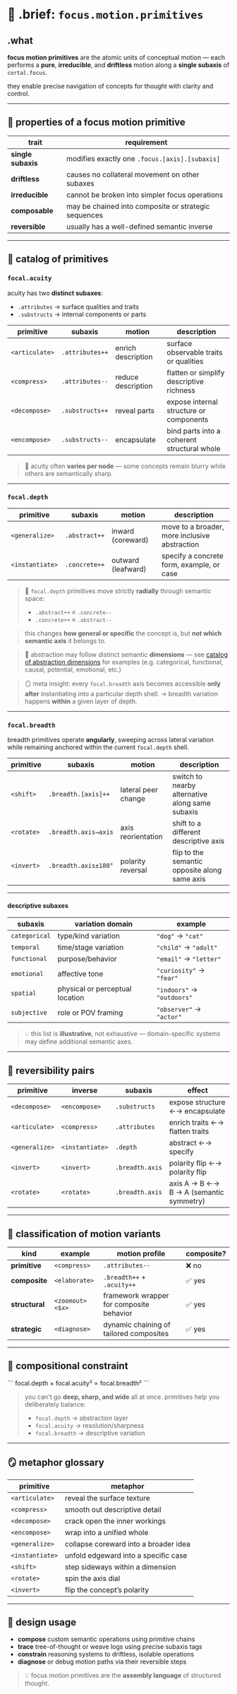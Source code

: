 # 🧱 .brief: `focus.motion.primitives`

## .what

**focus motion primitives** are the atomic units of conceptual motion — each performs a **pure**, **irreducible**, and **driftless** motion along a **single subaxis** of `cortal.focus`.

they enable precise navigation of concepts for thought with clarity and control.

---

## 🧭 properties of a focus motion primitive

| trait              | requirement                                           |
|--------------------|-------------------------------------------------------|
| **single subaxis** | modifies exactly one `.focus.[axis].[subaxis]`        |
| **driftless**      | causes no collateral movement on other subaxes        |
| **irreducible**    | cannot be broken into simpler focus operations        |
| **composable**     | may be chained into composite or strategic sequences  |
| **reversible**     | usually has a well-defined semantic inverse           |

---

## 🔹 catalog of primitives

### `focal.acuity`

acuity has two **distinct subaxes**:
- `.attributes` → surface qualities and traits
- `.substructs` → internal components or parts

| primitive        | subaxis           | motion             | description                                     |
|------------------|--------------------|---------------------|------------------------------------------------|
| `<articulate>`    | `.attributes++`    | enrich description  | surface observable traits or qualities          |
| `<compress>`      | `.attributes--`    | reduce description  | flatten or simplify descriptive richness        |
| `<decompose>`     | `.substructs++`    | reveal parts        | expose internal structure or components         |
| `<encompose>`     | `.substructs--`    | encapsulate         | bind parts into a coherent structural whole     |

> 🧠 acuity often **varies per node** —
> some concepts remain blurry while others are semantically sharp.

---

### `focal.depth`

| primitive         | subaxis           | motion             | description                                     |
|-------------------|--------------------|---------------------|-------------------------------------------------|
| `<generalize>`     | `.abstract++`      | inward (coreward)   | move to a broader, more inclusive abstraction   |
| `<instantiate>`    | `.concrete++`      | outward (leafward)  | specify a concrete form, example, or case       |

> 🧭 `focal.depth` primitives move strictly **radially** through semantic space:
> - `.abstract++` ≡ `.concrete--`
> - `.concrete++` ≡ `.abstract--`

> this changes **how general or specific** the concept is,
> but **not which semantic axis** it belongs to.

> 🧩 abstraction may follow distinct semantic **dimensions** —
> see [catalog of abstraction dimensions](#) for examples (e.g. categorical, functional, causal, potential, emotional, etc.)

> 🪞 meta insight:
> every `focal.breadth` axis becomes accessible **only after** instantiating into a particular depth shell.
> → breadth variation happens **within** a given layer of depth.

---

### `focal.breadth`

breadth primitives operate **angularly**, sweeping across lateral variation
while remaining anchored within the current `focal.depth` shell.

| primitive      | subaxis              | motion                       | description                                         |
|----------------|-----------------------|-------------------------------|-----------------------------------------------------|
| `<shift>`       | `.breadth.[axis]++`   | lateral peer change           | switch to nearby alternative along same subaxis     |
| `<rotate>`      | `.breadth.axis→axis`  | axis reorientation            | shift to a different descriptive axis               |
| `<invert>`      | `.breadth.axis±180°`  | polarity reversal             | flip to the semantic opposite along same axis       |

---

#### descriptive subaxes

| subaxis         | variation domain                 | example                           |
|------------------|----------------------------------|-----------------------------------|
| `categorical`     | type/kind variation              | `"dog"` → `"cat"`                 |
| `temporal`        | time/stage variation             | `"child"` → `"adult"`             |
| `functional`      | purpose/behavior                 | `"email"` → `"letter"`            |
| `emotional`       | affective tone                   | `"curiosity"` → `"fear"`          |
| `spatial`         | physical or perceptual location  | `"indoors"` → `"outdoors"`        |
| `subjective`      | role or POV framing              | `"observer"` → `"actor"`          |

> 💡 this list is **illustrative**, not exhaustive —
> domain-specific systems may define additional semantic axes.

---

## 🔁 reversibility pairs

| primitive       | inverse         | subaxis        | effect                                  |
|------------------|------------------|------------------|-------------------------------------------|
| `<decompose>`     | `<encompose>`     | `.substructs`     | expose structure ←→ encapsulate           |
| `<articulate>`    | `<compress>`      | `.attributes`     | enrich traits ←→ flatten traits           |
| `<generalize>`    | `<instantiate>`   | `.depth`          | abstract ←→ specify                       |
| `<invert>`        | `<invert>`        | `.breadth.axis`   | polarity flip ←→ polarity flip            |
| `<rotate>`        | `<rotate>`        | `.breadth.axis`   | axis A → B ←→ B → A (semantic symmetry)   |

---

## 🧬 classification of motion variants

| kind            | example             | motion profile                          | composite? |
|-----------------|---------------------|------------------------------------------|------------|
| **primitive**   | `<compress>`        | `.attributes--`                          | ❌ no      |
| **composite**   | `<elaborate>`       | `.breadth++` + `.acuity++`               | ✅ yes     |
| **structural**  | `<zoomout><$x>`     | framework wrapper for composite behavior | ✅ yes     |
| **strategic**   | `<diagnose>`        | dynamic chaining of tailored composites  | ✅ yes     |

---

## 📐 compositional constraint

\`\`\`
focal.depth × focal.acuity² ∝ focal.breadth²
\`\`\`

> you can't go **deep, sharp, and wide** all at once.
> primitives help you deliberately balance:
> - `focal.depth` → abstraction layer
> - `focal.acuity` → resolution/sharpness
> - `focal.breadth` → descriptive variation

---

## 🪞 metaphor glossary

| primitive        | metaphor                               |
|------------------|----------------------------------------|
| `<articulate>`    | reveal the surface texture            |
| `<compress>`      | smooth out descriptive detail         |
| `<decompose>`     | crack open the inner workings         |
| `<encompose>`     | wrap into a unified whole             |
| `<generalize>`    | collapse coreward into a broader idea |
| `<instantiate>`   | unfold edgeward into a specific case  |
| `<shift>`         | step sideways within a dimension      |
| `<rotate>`        | spin the axis dial                    |
| `<invert>`        | flip the concept’s polarity           |

---

## 🧱 design usage

- **compose** custom semantic operations using primitive chains
- **trace** tree-of-thought or weave logs using precise subaxis tags
- **constrain** reasoning systems to driftless, isolable operations
- **diagnose** or debug motion paths via their reversible steps

> 💡 focus motion primitives are the **assembly language** of structured thought.
